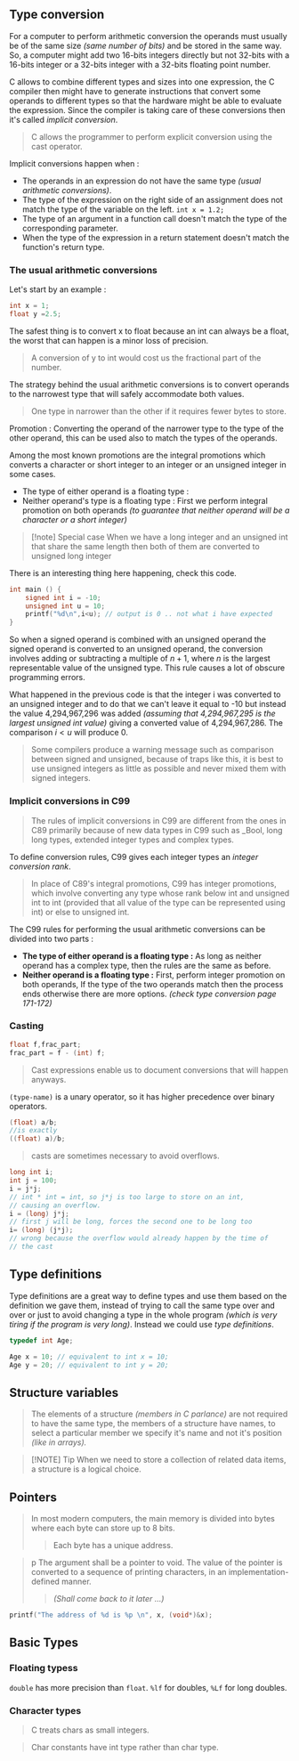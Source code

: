 ## Type conversion 

For a computer to perform arithmetic conversion the operands must usually be of the same size _(same number of bits)_ and be stored in the same way. So, a computer might add two 16-bits integers directly but not 32-bits with a 16-bits integer or a 32-bits integer with a 32-bits floating point number. 

C allows to combine different types and sizes into one expression, the C compiler then might have to generate instructions that convert some operands to different types so that the hardware might be able to evaluate the expression. Since the compiler is taking care of these conversions then it's called *implicit conversion*.

> C allows the programmer to perform explicit conversion using the cast operator.

Implicit conversions happen when : 

- The operands in an expression do not have the same type *(usual arithmetic conversions)*.
- The type of the expression on the right side of an assignment does not match the type of the variable on the left. `int x = 1.2;`
- The type of an argument in a function call doesn't match the type of the corresponding parameter.
- When the type of the expression in a return statement doesn't match the function's return type.

### The usual arithmetic conversions 

Let's start by an example :

```c
int x = 1;
float y =2.5;
```

The safest thing is to convert x to float because an int can always be a float, the worst that can happen is a minor loss of precision. 

> A conversion of y to int would cost us the fractional part of the number. 

The strategy behind the usual arithmetic conversions is to convert operands to the narrowest type that will safely accommodate both values.

> One type in narrower than the other if it requires fewer bytes to store.

Promotion : Converting the operand of the narrower type to the type of the other operand, this can be used also to match the types of the operands.

Among the most known promotions are the integral promotions which converts a character or short integer to an integer or an unsigned integer in some cases.

- The type of either operand is a floating type : 
- Neither operand's type is a floating type : First we perform integral promotion on both operands *(to guarantee that neither operand will be a character or a short integer)* 


> [!note] Special case 
> When we have a long integer and an unsigned int that share the same length then both of them are converted to unsigned long integer 

There is an interesting thing here happening, check this code. 

```c
int main () {
	signed int i = -10; 
	unsigned int u = 10;
	printf("%d\n",i<u); // output is 0 .. not what i have expected
}
```

So when a signed operand is combined with an unsigned operand the signed operand is converted to an unsigned operand, the conversion involves adding or subtracting a multiple of $n+1$, where $n$ is the largest representable value of the unsigned type. This rule causes a lot of obscure programming errors. 

What happened in the previous code is that the integer i was converted to an unsigned integer and to do that we can't leave it equal to -10 but instead the value 4,294,967,296 was added *(assuming that 4,294,967,295 is the largest unsigned int value)* giving a converted value of 4,294,967,286. The comparison $i<u$ will produce $0$. 

> Some compilers produce a warning message such as comparison between signed and unsigned, because of traps like this, it is best to use unsigned integers as little as possible and never mixed them with signed integers.


### Implicit conversions in C99 

> The rules of implicit conversions in C99 are different from the ones in C89 primarily because of new data types in C99 such as _Bool, long long types, extended integer types and complex types. 

To define conversion rules, C99 gives each integer types an *integer conversion rank*.

>In place of C89's integral promotions, C99 has integer promotions, which involve converting any type whose rank below int and unsigned int to int (provided that all value of the type can be represented using int) or else to unsigned int. 


The C99 rules for performing the usual arithmetic conversions can be divided into two parts : 
- __The type of either operand is a floating type :__ As long as neither operand has a complex type, then the rules are the same as before. 
- __Neither operand is a floating type :__ First, perform integer promotion on both operands, If the type of the two operands match then the process ends otherwise there are more options. *(check type conversion page 171-172)*

### Casting 

```C
float f,frac_part; 
frac_part = f - (int) f; 
```

> Cast expressions enable us to document conversions that will happen anyways. 

`(type-name)` is a unary operator, so it has higher precedence over binary operators. 

```C
(float) a/b; 
//is exactly 
((float) a)/b;
```

> casts are sometimes necessary to avoid overflows.

```C
long int i;
int j = 100;
i = j*j; 
// int * int = int, so j*j is too large to store on an int, 
// causing an overflow.
i = (long) j*j;
// first j will be long, forces the second one to be long too 
i= (long) (j*j); 
// wrong because the overflow would already happen by the time of 
// the cast 
```







  
  












## Type definitions 

Type definitions are a great way to define types and use them based on the definition we gave them, instead of trying to call the same type over and over or just to avoid changing a type in the whole program _(which is very tiring if the program is very long)_. 
Instead we could use _type definitions_. 
```C
typedef int Age;

Age x = 10; // equivalent to int x = 10;
Age y = 20; // equivalent to int y = 20;
```

## Structure variables 

> The elements of a structure _(members in C parlance)_ are not required to have the same type, the members of a structure have names, to select a particular member we specify it's name and not it's position _(like in arrays)._


> [!NOTE] Tip
> When we need to store a collection of related data items, a structure is a logical choice.

## Pointers 

> In most modern computers, the main memory is divided into bytes where each byte can store up to 8 bits. 
> >Each byte has a unique address.

> p The argument shall be a pointer to void. The value of the pointer is converted to a sequence of printing characters, in an implementation-defined manner.
>  > _(Shall come back to it later ...)_

```C
printf("The address of %d is %p \n", x, (void*)&x);
```

## Basic Types 
### Floating typess 

`double` has more precision than `float`. 
`%lf` for doubles, `%Lf` for long doubles.

### Character types 

> C treats chars as small integers. 

> Char constants have int type rather than char type.

